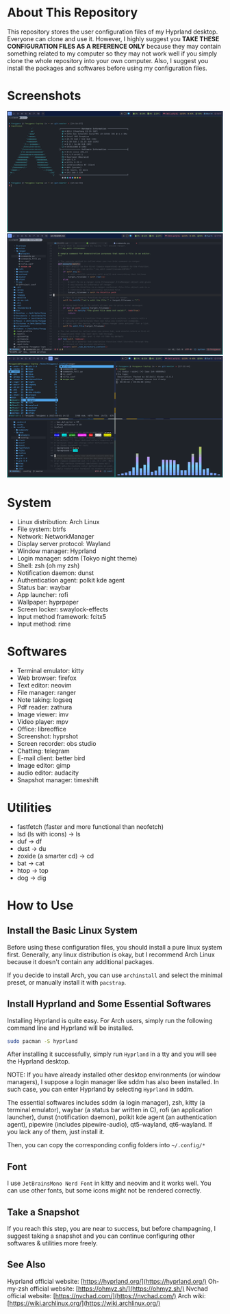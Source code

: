 # About This Repository

This repository stores the user configuration files of my Hyprland desktop. Everyone can clone and use it. However, I highly suggest you **TAKE THESE CONFIGURATION FILES AS A REFERENCE ONLY** because they may contain something related to my computer so they may not work well if you simply clone the whole repository into your own computer. Also, I suggest you install the packages and softwares before using my configuration files.

# Screenshots

![](./screenshots/01.png)
![](./screenshots/02.png)
![](./screenshots/03.png)

# System

- Linux distribution: Arch Linux
- File system: btrfs
- Network: NetworkManager
- Display server protocol: Wayland
- Window manager: Hyprland
- Login manager: sddm (Tokyo night theme)
- Shell: zsh (oh my zsh)
- Notification daemon: dunst
- Authentication agent: polkit kde agent
- Status bar: waybar
- App launcher: rofi
- Wallpaper: hyprpaper
- Screen locker: swaylock-effects
- Input method framework: fcitx5
- Input method: rime

# Softwares

- Terminal emulator: kitty
- Web browser: firefox
- Text editor: neovim
- File manager: ranger
- Note taking: logseq
- Pdf reader: zathura
- Image viewer: imv
- Video player: mpv
- Office: libreoffice
- Screenshot: hyprshot
- Screen recorder: obs studio
- Chatting: telegram
- E-mail client: better bird
- Image editor: gimp
- audio editor: audacity
- Snapshot manager: timeshift

# Utilities

- fastfetch (faster and more functional than neofetch)
- lsd (ls with icons) -> ls
- duf -> df
- dust -> du
- zoxide (a smarter cd) -> cd
- bat -> cat
- htop -> top
- dog -> dig

# How to Use

## Install the Basic Linux System

Before using these configuration files, you should install a pure linux system first. Generally, any linux distribution is okay, but I recommend Arch Linux because it doesn't contain any additional packages.

If you decide to install Arch, you can use `archinstall` and select the minimal preset, or manually install it with `pacstrap`.

## Install Hyprland and Some Essential Softwares

Installing Hyprland is quite easy. For Arch users, simply run the following command line and Hyprland will be installed.

```sh
sudo pacman -S hyprland
```

After installing it successfully, simply run `Hyprland` in a tty and you will see the Hyprland desktop.

NOTE: If you have already installed other desktop environments (or window managers), I suppose a login manager like sddm has also been installed. In such case, you can enter Hyprland by selecting `Hyprland` in sddm.

The essential softwares includes sddm (a login manager), zsh, kitty (a terminal emulator), waybar (a status bar written in C), rofi (an application launcher), dunst (notification daemon), polkit kde agent (an authentication agent), pipewire (includes pipewire-audio), qt5-wayland, qt6-wayland. If you lack any of them, just install it.

Then, you can copy the corresponding config folders into `~/.config/*`

## Font

I use `JetBrainsMono Nerd Font` in kitty and neovim and it works well. You can use other fonts, but some icons might not be rendered correctly.

## Take a Snapshot

If you reach this step, you are near to success, but before champagning, I suggest taking a snapshot and you can continue configuring other softwares & utilities more freely.

## See Also

Hyprland official website: [https://hyprland.org/](https://hyprland.org/)
Oh-my-zsh official website: [https://ohmyz.sh/](https://ohmyz.sh/)
Nvchad official website: [https://nvchad.com/](https://nvchad.com/)
Arch wiki: [https://wiki.archlinux.org/](https://wiki.archlinux.org/)
